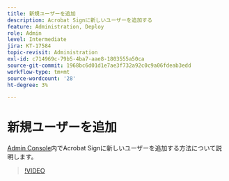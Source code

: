 ```yaml
---
title: 新規ユーザーを追加
description: Acrobat Signに新しいユーザーを追加する
feature: Administration, Deploy
role: Admin
level: Intermediate
jira: KT-17584
topic-revisit: Administration
exl-id: c714969c-79b5-4ba7-aae8-1803555a50ca
source-git-commit: 1968bc6d01d1e7ae3f732a92c0c9a06fdeab3edd
workflow-type: tm+mt
source-wordcount: '28'
ht-degree: 3%

---
```


# 新規ユーザーを追加

[Admin Console](https://adminconsole.adobe.com/)内でAcrobat Signに新しいユーザーを追加する方法について説明します。

>[!VIDEO](https://video.tv.adobe.com/v/3453158?quality=12&learn=on&hidetitle=true)
